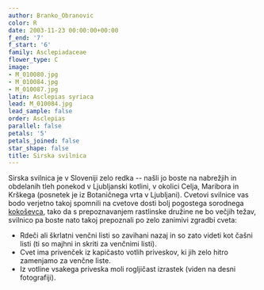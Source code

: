 ```yaml
---
author: Branko_Obranovic
color: R
date: 2003-11-23 00:00:00+00:00
f_end: '7'
f_start: '6'
family: Asclepiadaceae
flower_type: C
image:
- M_010080.jpg
- M_010084.jpg
- M_010087.jpg
latin: Asclepias syriaca
lead: M_010084.jpg
lead_sample: false
order: Asclepias
parallel: false
petals: '5'
petals_joined: false
star_shape: false
title: Sirska svilnica
---
```

Sirska svilnica je v Sloveniji zelo redka -- našli jo boste na nabrežjih in obdelanih tleh ponekod v Ljubljanski kotlini, v okolici Celja, Maribora in Krškega (posnetek je iz Botaničnega vrta v Ljubljani). Cvetovi svilnice vas bodo verjetno takoj spomnili na cvetove dosti bolj pogostega sorodnega [kokoševca](../vincetoxicumhirundinaria/), tako da s prepoznavanjem rastlinske družine ne bo večjih težav, svilnico pa boste nato takoj prepoznali po zelo zanimivi zgradbi cveta:

-   Rdeči ali škrlatni venčni listi so zavihani nazaj in so zato videti kot čašni listi (ti so majhni in skriti za venčnimi listi).
-   Cvet ima privenček iz kapičasto votlih priveskov, ki jih zelo hitro zamenjamo za venčne liste.
-   Iz votline vsakega priveska moli rogljičast izrastek (viden na desni fotografiji).
